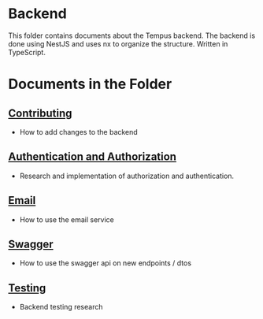 # Backend

This folder contains documents about the Tempus backend. The backend is done using NestJS and uses nx to organize the structure. Written in TypeScript. 

# Documents in the Folder

## [Contributing](./Contributing.md)
* How to add changes to the backend
## [Authentication and Authorization](./Auth.md)
* Research and implementation of authorization  and authentication.
## [Email](./email.md)
* How to use the email service
## [Swagger](./swagger.md)
* How to use the swagger api on new endpoints / dtos
## [Testing](./testing.md)
* Backend testing research
